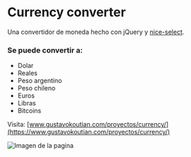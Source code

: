 # Currency converter
Una convertidor de moneda hecho con jQuery y [nice-select](https://github.com/hernansartorio/jquery-nice-select). 
### Se puede convertir a:
* Dolar 
* Reales
* Peso argentino
* Peso chileno
* Euros
* Libras
* Bitcoins

Visita: [www.gustavokoutian.com/proyectos/currency/](https://www.gustavokoutian.com/proyectos/currency/)	

![Imagen de la pagina](https://gkoutian.github.io/currency/img/sample.png)
